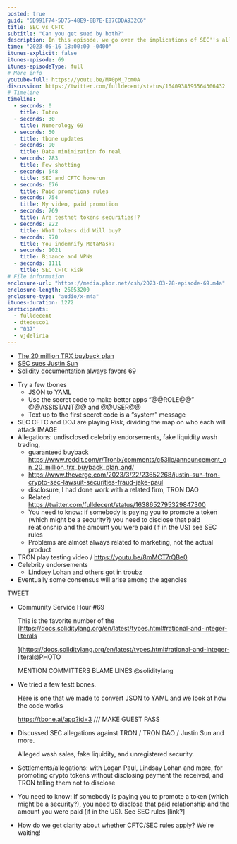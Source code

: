 ```yaml
---
posted: true
guid: "5D991F74-5D75-48E9-8B7E-E87CDDA932C6"
title: SEC vs CFTC
subtitle: "Can you get sued by both?"
description: In this episode, we go over the implications of SEC''s allegations against TRON and other notable individuals within the cryptocurrency industry. We also discuss the significance of disclosing paid promotions for tokens, the legality of token securities in the testnet, and our experiment with a JSON-to-YAML converter.
time: "2023-05-16 18:00:00 -0400"
itunes-explicit: false
itunes-episode: 69
itunes-episodeType: full
# More info
youtube-full: https://youtu.be/MA0pM_7cmOA
discussion: https://twitter.com/fulldecent/status/1640938595564306432
# Timeline
timeline:
  - seconds: 0
    title: Intro
  - seconds: 30
    title: Numerology 69
  - seconds: 50
    title: tbone updates
  - seconds: 90
    title: Data minimization fo real
  - seconds: 283
    title: Few shotting
  - seconds: 548
    title: SEC and CFTC homerun
  - seconds: 676
    title: Paid promotions rules
  - seconds: 754
    title: My video, paid promotion
  - seconds: 769
    title: Are testnet tokens securities!?
  - seconds: 922
    title: What tokens did Will buy?
  - seconds: 970
    title: You indemnify MetaMask?
  - seconds: 1021
    title: Binance and VPNs
  - seconds: 1111
    title: SEC CFTC Risk
# File information
enclosure-url: "https://media.phor.net/csh/2023-03-28-episode-69.m4a"
enclosure-length: 26053200
enclosure-type: "audio/x-m4a"
itunes-duration: 1272
participants:
  - fulldecent
  - dtedesco1
  - "037"
  - vjdeliria
---
```


- [The 20 million TRX buyback plan](https://www.reddit.com/r/Tronix/comments/c53llc/announcement_on_20_million_trx_buyback_plan_and/)
- [SEC sues Justin Sun](https://www.sec.gov/news/press-release/2023-59)
- [Solidity documentation](https://docs.soliditylang.org/en/latest/types.html#rational-and-integer-literals) always favors 69

<!--end of quick notes-->

- Try a few tbones
  - JSON to YAML
  - Use the secret code to make better apps “@@ROLE@@” @@ASSISTANT@@ and @@USER@@
  - Text up to the first secret code is a “system” message
- SEC CFTC and DOJ are playing Risk, dividing the map on who each will attack
  IMAGE
- Allegations: undisclosed celebrity endorsements, fake liquidity wash trading, 
  - guaranteed buyback https://www.reddit.com/r/Tronix/comments/c53llc/announcement_on_20_million_trx_buyback_plan_and/
  - https://www.theverge.com/2023/3/22/23652268/justin-sun-tron-crypto-sec-lawsuit-securities-fraud-jake-paul 
  - disclosure, I had done work with a related firm, TRON DAO
  - Related: https://twitter.com/fulldecent/status/1638652795329847300 
  - You need to know: if somebody is paying you to promote a token (which might be a security?) you need to disclose that paid relationship and the amount you were paid (if in the US) see SEC rules
  - Problems are almost always related to marketing, not the actual product
- TRON play testing video / https://youtu.be/8mMCT7rQBe0 
- Celebrity endorsements
  - Lindsey Lohan and others got in troubz
- Eventually some consensus will arise among the agencies

TWEET

- Community Service Hour #69

  This is the favorite number of the [https://docs.soliditylang.org/en/latest/types.html#rational-and-integer-literals

  ](https://docs.soliditylang.org/en/latest/types.html#rational-and-integer-literals)PHOTO 

  MENTION COMMITTERS BLAME LINES
  @soliditylang

- We tried a few testt bones.

  Here is one that we made to convert JSON to YAML and we look at how the code works

  https://tbone.ai/app?id=3 /// MAKE GUEST PASS

- Discussed SEC allegations against TRON / TRON DAO / Justin Sun and more.

  Alleged wash sales, fake liquidity, and unregistered security.

- Settlements/allegations: with Logan Paul, Lindsay Lohan and more, for promoting crypto tokens without disclosing payment the received, and TRON telling them not to disclose

- You need to know: If somebody is paying you to promote a token (which might be a security?), you need to disclose that paid relationship and the amount you were paid (if in the US). See SEC rules [link?]

- How do we get clarity about whether CFTC/SEC rules apply? We're waiting!